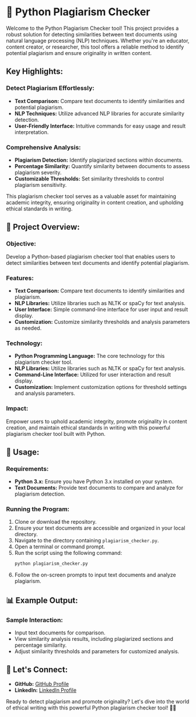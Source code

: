 # 📝 Python Plagiarism Checker

Welcome to the Python Plagiarism Checker tool! This project provides a robust solution for detecting similarities between text documents using natural language processing (NLP) techniques. Whether you're an educator, content creator, or researcher, this tool offers a reliable method to identify potential plagiarism and ensure originality in written content.

## Key Highlights:

### Detect Plagiarism Effortlessly:
- **Text Comparison:** Compare text documents to identify similarities and potential plagiarism.
- **NLP Techniques:** Utilize advanced NLP libraries for accurate similarity detection.
- **User-Friendly Interface:** Intuitive commands for easy usage and result interpretation.

### Comprehensive Analysis:
- **Plagiarism Detection:** Identify plagiarized sections within documents.
- **Percentage Similarity:** Quantify similarity between documents to assess plagiarism severity.
- **Customizable Thresholds:** Set similarity thresholds to control plagiarism sensitivity.

This plagiarism checker tool serves as a valuable asset for maintaining academic integrity, ensuring originality in content creation, and upholding ethical standards in writing.

## 📝 Project Overview:

### Objective:
Develop a Python-based plagiarism checker tool that enables users to detect similarities between text documents and identify potential plagiarism.

### Features:
- **Text Comparison:** Compare text documents to identify similarities and plagiarism.
- **NLP Libraries:** Utilize libraries such as NLTK or spaCy for text analysis.
- **User Interface:** Simple command-line interface for user input and result display.
- **Customization:** Customize similarity thresholds and analysis parameters as needed.

### Technology:
- **Python Programming Language:** The core technology for this plagiarism checker tool.
- **NLP Libraries:** Utilize libraries such as NLTK or spaCy for text analysis.
- **Command-Line Interface:** Utilized for user interaction and result display.
- **Customization:** Implement customization options for threshold settings and analysis parameters.

### Impact:
Empower users to uphold academic integrity, promote originality in content creation, and maintain ethical standards in writing with this powerful plagiarism checker tool built with Python.

## 📝 Usage:

### Requirements:
- **Python 3.x:** Ensure you have Python 3.x installed on your system.
- **Text Documents:** Provide text documents to compare and analyze for plagiarism detection.

### Running the Program:
1. Clone or download the repository.
2. Ensure your text documents are accessible and organized in your local directory.
3. Navigate to the directory containing `plagiarism_checker.py`.
4. Open a terminal or command prompt.
5. Run the script using the following command:
   ```bash
   python plagiarism_checker.py
   ```
6. Follow the on-screen prompts to input text documents and analyze plagiarism.

## 📊 Example Output:

### Sample Interaction:
- Input text documents for comparison.
- View similarity analysis results, including plagiarized sections and percentage similarity.
- Adjust similarity thresholds and parameters for customized analysis.

## 🌟 Let's Connect:

- **GitHub:** [GitHub Profile](https://github.com/SantoshMalhi)
- **LinkedIn:** [LinkedIn Profile](https://www.linkedin.com/in/santoshkumarsk/)

Ready to detect plagiarism and promote originality? Let's dive into the world of ethical writing with this powerful Python plagiarism checker tool! 📝✨
```